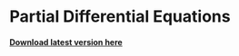 # Partial Differential Equations

#### [Download latest version here](https://github.com/lukasbischof/FTP_PartDiff/releases/download/main/Summary.pdf)
